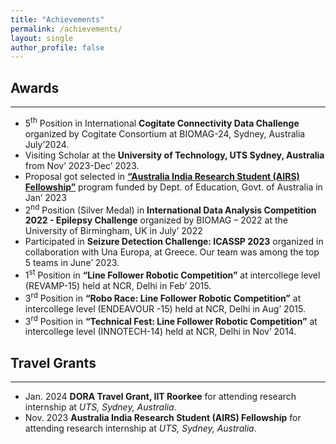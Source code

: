 ```yaml
---
title: "Achievements"
permalink: /achievements/
layout: single
author_profile: false
---
```


## Awards
***  
- 5<sup>th</sup> Position in International **Cogitate Connectivity Data Challenge** organized by Cogitate Consortium at BIOMAG-24, Sydney, Australia  July’2024.
- Visiting Scholar at the **University of Technology, UTS Sydney, Australia** from Nov’ 2023-Dec’ 2023.
- Proposal got selected in **[“Australia India Research Student (AIRS) Fellowship”](https://arch-india.org/australia-india-research-students-fellowship-program)** program funded by Dept. of Education, Govt. of Australia in Jan’ 2023
- 2<sup>nd</sup> Position (Silver Medal) in **International Data Analysis Competition 2022 - Epilepsy Challenge** organized by BIOMAG – 2022 at the University of Birmingham, UK in July’ 2022
- Participated in **Seizure Detection Challenge: ICASSP 2023** organized in collaboration with Una Europa, at Greece. Our team was among the top 5 teams in June’ 2023.
- 1<sup>st</sup> Position in **“Line Follower Robotic Competition”** at intercollege level (REVAMP-15) held at NCR, Delhi in Feb’ 2015.
- 3<sup>rd</sup> Position in **“Robo Race: Line Follower Robotic Competition”** at intercollege level (ENDEAVOUR -15) held at NCR, Delhi in Aug’ 2015.
- 3<sup>rd</sup> Position in **“Technical Fest: Line Follower Robotic Competition”** at intercollege level (INNOTECH-14) held at NCR, Delhi in Nov’ 2014.

## Travel Grants
***  
- Jan. 2024 **DORA Travel Grant, IIT Roorkee** for attending research internship at *UTS, Sydney, Australia*.
- Nov. 2023 **Australia India Research Student (AIRS) Fellowship** for attending research internship at *UTS, Sydney, Australia*.

